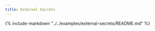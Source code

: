 ```yaml
---
title: External Secrets
---
```


{%
   include-markdown "../../examples/external-secrets/README.md"
%}
